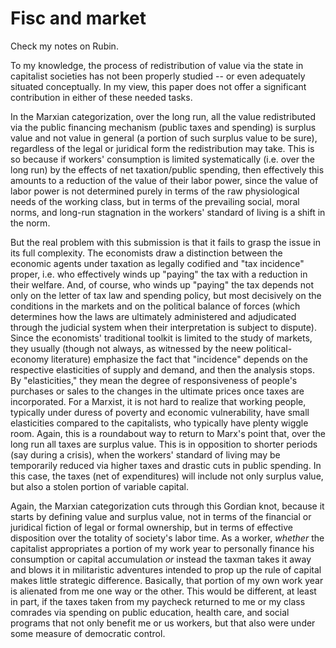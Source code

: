 # Fisc and market

Check my notes on Rubin.

To my knowledge, the process of redistribution of value via the state in capitalist societies has not been properly studied -- or even adequately situated conceptually.  In my view, this paper does not offer a significant contribution in either of these needed tasks.

In the Marxian categorization, over the long run, all the value redistributed via the public financing mechanism (public taxes and spending) is surplus value and not value in general (a portion of such surplus value to be sure), regardless of the legal or juridical form the redistribution may take.  This is so because if workers' consumption is limited systematically (i.e. over the long run) by the effects of net taxation/public spending, then effectively this amounts to a reduction of the value of their labor power, since the value of labor power is not determined purely in terms of the raw physiological needs of the working class, but in terms of the prevailing social, moral norms, and long-run stagnation in the workers' standard of living is a shift in the norm.

But the real problem with this submission is that it fails to grasp the issue in its full complexity.  The economists draw a distinction between the economic agents under taxation as legally codified and "tax incidence" proper, i.e. who effectively winds up "paying" the tax with a reduction in their welfare.  And, of course, who winds up "paying" the tax depends not only on the letter of tax law and spending policy, but most decisively on the conditions in the markets and on the political balance of forces (which determines how the laws are ultimately administered and adjudicated through the judicial system when their interpretation is subject to dispute).  Since the economists' traditional toolkit is limited to the study of markets, they usually (though not always, as witnessed by the neew political-economy literature) emphasize the fact that "incidence" depends on the respective elasticities of supply and demand, and then the analysis stops.  By "elasticities," they mean the degree of responsiveness of people's purchases or sales to the changes in the ultimate prices once taxes are incorporated.  For a Marxist, it is not hard to realize that working people, typically under duress of poverty and economic vulnerability, have small elasticities compared to the capitalists, who typically have plenty wiggle room.  Again, this is a roundabout way to return to Marx's point that, over the long run all taxes are surplus value.  This is in opposition to shorter periods (say during a crisis), when the workers' standard of living may be temporarily reduced via higher taxes and drastic cuts in public spending.  In this case, the taxes (net of expenditures) will include not only surplus value, but also a stolen portion of variable capital.

Again, the Marxian categorization cuts through this Gordian knot, because it starts by defining value and surplus value, not in terms of the financial or juridical fiction of legal or formal ownership, but in terms of effective disposition over the totality of society's labor time.  As a worker, *whether* the capitalist appropriates a portion of my work year to personally finance his consumption or capital accumulation *or* instead the taxman takes it away and blows it in militaristic adventures intended to prop up the rule of capital makes little strategic difference.  Basically, that portion of my own work year is alienated from me one way or the other.  This would be different, at least in part, if the taxes taken from my paycheck returned to me or my class comrades via spending on public education, health care, and social programs that not only benefit me or us workers, but that also were under some measure of democratic control.
